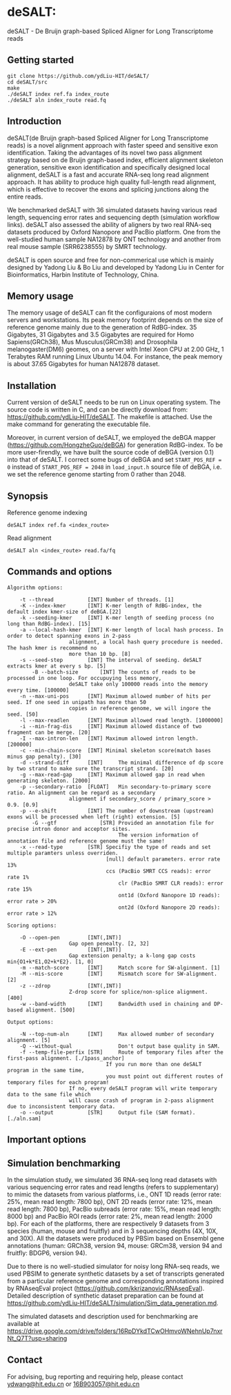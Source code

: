 # deSALT:
deSALT - De Bruijn graph-based Spliced Aligner for Long Transcriptome reads

## Getting started
    git clone https://github.com/ydLiu-HIT/deSALT/
    cd deSALT/src
    make
    ./deSALT index ref.fa index_route
    ./deSALT aln index_route read.fq

## Introduction
deSALT(de Bruijn graph-based Spliced Aligner for Long Transcriptome reads) is a novel alignment approach with faster speed and sensitive exon identification. Taking the advantages of its novel two pass alignment strategy based on de Bruijn graph-based index, efficient alignment skeleton generation, sensitive exon identification and specifically designed local alignment, deSALT is a fast and accurate RNA-seq long read alignment approach. It has ability to produce high quality full-length read alignment, which is effective to recover the exons and splicing junctions along the entire reads.

We benchmarked deSALT with 36 simulated datasets having various read length, sequencing error rates and sequencing depth (simulation workflow links). deSALT also assessed the ability of aligners by two real RNA-seq datasets produced by Oxford Nanopore and PacBio platform. One from the well-studied human sample NA12878 by ONT technology and another from real mouse sample (SRR6238555) by SMRT technology.

deSALT is open source and free for non-commerical use which is mainly designed by Yadong Liu & Bo Liu and developed by Yadong Liu in Center for Bioinformatics, Harbin Institute of Technology, China.

## Memory usage
The memory usage of deSALT can fit the configuraions of most modern servers and workstations. Its peak memory footprint depends on the size of reference genome mainly due to the generation of RdBG-index. 35 Gigabytes, 31 Gigabytes and 3.5 Gigabytes are required for Homo Sapiens(GRCh38), Mus Musculus(GRCm38) and Drosophila melanogaster(DM6) geomes, on a server with Intel Xeon CPU at 2.00 GHz, 1 Terabytes RAM running Linux Ubuntu 14.04. For instance, the peak memory is about 37.65 Gigabytes for human NA12878 dataset.

## Installation
Current version of deSALT needs to be run on Linux operating system. The source code is written in C, and can be directly download from: https://github.com/ydLiu-HIT/deSALT. The makefile is attached. Use the make command for generating the executable file.

Moreover, in current version of deSALT, we employed the deBGA mapper (https://github.com/HongzheGuo/deBGA) for generation RdBG-index. To be more user-firendly, we have built the source code of deBGA (version 0.1) into that of deSALT. I correct some bugs of deBGA and set `START_POS_REF = 0` instead of `START_POS_REF = 2048` in `load_input.h` source file of deBGA, i.e. we set the reference genome starting from 0 rather than 2048.

## Synopsis
Reference genome indexing
```
deSALT index ref.fa <index_route>
```
	
Read alignment
```
deSALT aln <index_route> read.fa/fq
```

## Commands and options
```
Algorithm options:

	-t --thread           [INT]	Number of threads. [1]
	-K --index-kmer       [INT]	K-mer length of RdBG-index, the default index kmer-size of deBGA.[22]
	-k --seeding-kmer     [INT]	K-mer length of seeding process (no long than RdBG-index). [15]
	-a --local-hash-kmer  [INT]	K-mer length of local hash process. In order to detect spanning exons in 2-pass
					alignment, a local hash query procedure is needed. The hash kmer is recommend no 
					more than 10 bp. [8]
	-s --seed-step        [INT]	The interval of seeding. deSALT extracts kmer at every s bp. [5]
    	-B --batch-size       [INT]	The counts of reads to be processed in one loop. For occupuying less memory, 
					deSALT take only 100000 reads into the memory every time. [100000]
	-n --max-uni-pos      [INT]	Maximum allowed number of hits per seed. If one seed in unipath has more than 50
					copies in reference genome, we will ingore the seed. [50]
	-l --max-readlen      [INT]	Maximum allowed read length. [1000000]
	-i --min-frag-dis     [INT]	Maximum allowed distance of two fragment can be merge. [20]
	-I --max-intron-len   [INT]	Maximum allowed intron length. [200000]
	-c --min-chain-score  [INT]	Minimal skeleton score(match bases minus gap penalty). [30]
	-d --strand-diff      [INT]     The minimal difference of dp score by two strand to make sure the transcript strand. [20]
	-g --max-read-gap     [INT]	Maximum allowed gap in read when generating skeleton. [2000]
	-p --secondary-ratio  [FLOAT]	Min secondary-to-primary score ratio. An alignment can be regard as a secondary
					alignment if secondary_score / primary_score > 0.9. [0.9]
	-p --e-shift          [INT]	The number of downstream (upstream) exons will be processed when left (right) extension. [5]
    	-G --gtf              [STR]	Provided an annotation file for precise intron donor and acceptor sites.
    	                           	The version information of annotation file and reference genome must the same!
	-x --read-type        [STR]	Specifiy the type of reads and set multiple paramters unless overriden.
	                           	[null] default parameters. error rate 13% 
	                           	ccs (PacBio SMRT CCS reads): error rate 1%
	                              	clr (PacBio SMRT CLR reads): error rate 15%
	                              	ont1d (Oxford Nanopore 1D reads): error rate > 20%
	                               	ont2d (Oxford Nanopore 2D reads): error rate > 12%

Scoring options:

	-O --open-pen         [INT(,INT)]	
					Gap open penealty. [2, 32]
	-E --ext-pen          [INT(,INT)]	
					Gap extension penalty; a k-long gap costs min{O1+k*E1,O2+k*E2}. [1, 0]
	-m --match-score      [INT]    	Match score for SW-alginment. [1]
	-M --mis-score        [INT]    	Mismatch score for SW-alignment. [2]
	-z --zdrop            [INT(,INT)]
					Z-drop score for splice/non-splice alignment. [400]
	-w --band-width       [INT]    	Bandwidth used in chaining and DP-based alignment. [500]

Output options:

	-N --top-num-aln      [INT]    	Max allowed number of secondary alignment. [5]
	-Q --without-qual              	Don't output base quality in SAM.
	-f --temp-file-perfix [STR]    	Route of temporary files after the first-pass alignment. [./1pass_anchor]
		                        If you run more than one deSALT program in the same time,
		                        you must point out different routes of temporary files for each program!
					If no, every deSALT program will write temporary data to the same file which
					will cause crash of program in 2-pass alignment due to inconsistent temporary data.
	-o --output           [STR]     Output file (SAM format). [./aln.sam]
```
## Important options

## Simulation benchmarking
In the simulation study, we simulated 36 RNA-seq long read datasets with various sequencing error rates and read lengths (refers to supplementary) to mimic the datasets from various platforms, i.e., ONT 1D reads (error rate: 25%, mean read length: 7800 bp), ONT 2D reads (error rate: 12%, mean read length: 7800 bp), PacBio subreads (error rate: 15%, mean read length: 8000 bp) and PacBio ROI reads (error rate: 2%, mean read length: 2000 bp). For each of the platforms, there are respectively 9 datasets from 3 species (human, mouse and fruitfly) and in 3 sequencing depths (4X, 10X, and 30X). All the datasets were produced by PBSim based on Ensembl gene annotations (human: GRCh38, version 94, mouse: GRCm38, version 94 and fruitfly: BDGP6, version 94).

Due to there is no well-studied simulator for noisy long RNA-seq reads, we used PBSIM to generate synthetic datasets by a set of transcripts generated from a particular reference genome and corresponding annotations inspired by RNAseqEval project (https://github.com/kkrizanovic/RNAseqEval). Detailed description of synthetic dataset preparation can be found at https://github.com/ydLiu-HIT/deSALT/simulation/Sim_data_generation.md.

The simulated datasets and description used for benchmarking are available at https://drive.google.com/drive/folders/16RpDYkdTCwOHmvoWNehnUp7nxrNt_Q7T?usp=sharing

## Contact
For advising, bug reporting and requiring help, please contact ydwang@hit.edu.cn or 16B903057@hit.edu.cn
